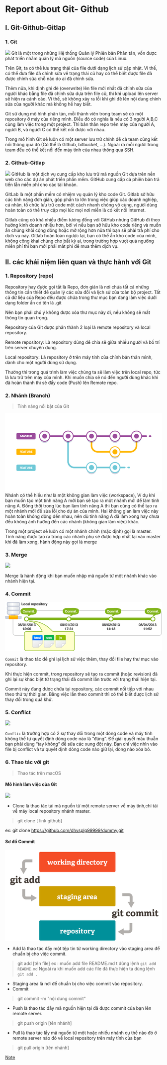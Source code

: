# Report about Git- Github

## I. Git-Github-Gitlap


### 1. Git
<img src="http://blog.davidecoppola.com/wp-content/uploads/2016/11/git_logo-header.png">
Git là một trong những Hệ thống Quản lý Phiên bản Phân tán, vốn được phát triển nhằm quản lý mã nguồn (source code) của Linux.

Trên Git, ta có thể lưu trạng thái của file dưới dạng lịch sử cập nhật. Vì thế, có thể đưa file đã chỉnh sửa về trạng thái cũ hay có thể biết được file đã được chỉnh sửa chỗ nào do ai đã chỉnh sửa.

Thêm nữa, khi định ghi đè (overwrite) lên file mới nhất đã chỉnh sửa của người khác bằng file đã chỉnh sửa dựa trên file cũ, thì khi upload lên server sẽ hiện ra cảnh cáo. Vì thế, sẽ không xảy ra lỗi khi ghi đè lên nội dung chỉnh sửa của người khác mà không hề hay biết.

Git sử dụng mô hình phân tán, mỗi thành viên trong team sẽ có một repository ở máy của riêng mình. Điều đó có nghĩa là nếu có 3 người A,B,C cùng làm việc trong một project. Thì bản thân repo trên máy của người A, người B, và người C có thể kết nối được với nhau.

Trong mô hình Git sẽ luôn có một server lưu trữ chính để cả team cùng kết nối thông qua đó (Có thể là Github, bitbucket, ...). Ngoài ra mỗi người trong team đều có thể kết nối đến máy tính của nhau thông qua SSH.
### 2. Github-Gitlap
<img src="https://cdn-images-1.medium.com/max/1600/1*OLsrVuctE2DO924KoSkNLA.png">
GitHub là một dịch vụ cung cấp kho lưu trữ mã nguồn Git dựa trên nền web cho các dự án phát triển phần mềm. GitHub cung cấp cả phiên bản trả tiền lẫn miễn phí cho các tài khoản. 

GitLab là một phần mềm có nhiệm vụ quản lý kho code Git. Gitlab sở hữu các tính năng đơn giản, góp phần to lớn trong việc giúp các doanh nghiệp, cá nhân, tổ chức lưu trữ code một cách nhanh chóng vô cùng, người dùng hoàn toàn có thể truy cập mọi lúc mọi nơi miễn là có kết nối Internet.

Gitlab cũng có khá nhiều điểm tương đồng với GitHub nhưng GitHub đi theo hướng kinh doanh nhiều hơn, bởi vì nếu bạn sở hữu kho code riêng và muốn ẩn chúng khỏi cộng đồng hoặc mở rộng hơn nữa thì bạn sẽ phải trả phí cho dịch vụ này. Gitlab hoàn toàn ngược lại, bạn có thể ẩn kho code của mình, không công khai chúng cho bất kỳ ai, trong trường hợp vượt quá ngưỡng miễn phí thì bạn mới phải mất phí để mua thêm dịch vụ.

## II. các khái niệm liên quan và thực hành với Git

### 1. Repository (repo)

Repository hay được gọi tắt là Repo, đơn giản là nơi chứa tất cả những thông tin cần thiết để quản lý các sửa đổi và lịch sử của toàn bộ project. Tất cả dữ liệu của Repo đều được chứa trong thư mục bạn đang làm việc dưới dạng folder ẩn có tên là .git

Nên bạn phải chú ý không được xóa thư mục này đi, nếu không sẽ mất thông tin quan trọng.

Repository của Git được phân thành 2 loại là remote repository và local repository.

Remote repository: Là repository dùng để chia sẽ giữa nhiều người và bố trí trên server chuyên dụng.

Local repository: Là repository ở trên máy tính của chính bản thân mình, dành cho một người dùng sử dụng.

Thường thì trong quá trình làm việc chúng ta sẽ làm việc trên local repo, tức là lưu trữ trên máy của mình. Khi muốn chia sẽ nó đến người dùng khác khi đã hoàn thành thì sẽ đẩy code (Push) lên Remote repo.

### 2. Nhánh (Branch)
> Tính năng nổi bật của Git 
<img src="https://github.com/nghuuquyen/sociss-class-nodejs/blob/master/src/git-tutorials/images/feature-branch.png">
Nhánh có thể hiểu như là một không gian làm việc (workspace), Ví dụ khi bạn muốn tạo một tính năng A mới bạn sẽ tạo ra một nhánh mới để làm tính năng A. Đồng thời trong lúc bạn làm tính năng A thì bạn cũng có thể tạo ra một nhánh mới để sửa lỗi cho dự án của mình. Hai không gian làm việc này hoàn toàn không động đến nhau, nên dù tính năng A đã làm xong hay chưa đều không ảnh hưởng đến các nhánh (không gian làm việc) khác.

Trong một project sẽ luôn có một nhánh chính (mặc định) gọi là master. Tính năng được tạo ra trong các nhánh phụ sẽ được hợp nhất lại vào master khi đã làm xong, hành động này gọi là merge

### 3. Merge
<img src="https://github.com/hocchudong/ghichep-Git/blob/master/images/git-term-5.png">

Merge là hành động khi bạn muốn nhập mã nguồn từ một nhánh khác vào nhánh hiện tại.
### 4. Commit
<img src="https://github.com/nghuuquyen/sociss-class-nodejs/blob/master/src/git-tutorials/images/git-commits.png">

` Commit ` là thao tác để ghi lại lịch sử việc thêm, thay đổi file hay thư mục vào repository.

Khi thực hiện commit, trong repository sẽ tạo ra commit (hoặc revision) đã ghi lại sự khác biệt từ trạng thái đã commit lần trước với trạng thái hiện tại.

Commit này đang được chứa tại repository, các commit nối tiếp với nhau theo thứ tự thời gian. Bằng việc lần theo commit thì có thể biết được lịch sử thay đổi trong quá khứ.
### 5. Conflict 
<img src="https://github.com/hocchudong/ghichep-Git/blob/master/images/git-term-4.png">

` Conflic ` là trường hợp có 2 sự thay đổi trong một dòng code và máy tính không thể tự quyết định dòng code nào là “đúng”.
Để giải quyết mâu thuẫn bạn phải dùng “tay không” để sữa các xung đột này. Bạn chỉ việc nhìn vào file bị conflict và tự quyết định dòng code nào giữ lại, dòng nào xóa bỏ.
### 6. Thao tác với git 
> Thao tác trên macOS
#### Mô hình làm việc của Git
<img src="https://trello-attachments.s3.amazonaws.com/5bfb91aab58a9002b322f5e7/5cde24cbd3bec82328d65b18/7ec5305a3695462484544ce3a1fae804/image.png">

- Clone
là thao tác tải mã nguồn từ một remote server về máy tính,chỉ tải về máy local repository nhánh master.

> git clone [ link github]

ex: git clone https://github.com/dhvsplg99999/dummy.git

#### Sơ đồ Commit
<img src="https://github.com/nghuuquyen/sociss-class-nodejs/blob/master/src/git-tutorials/images/git-staging-area.png">

- Add
là thao tác đẩy một tệp tin từ working directory vào staging area để chuẩn bị cho việc commit.
> git add [tên file]
ex : muốn add file README.md t dùng lệnh ` git add README.md `
Ngoài ra khi muốn add các file đã thực hiện ta dùng lệnh ` git add . `
- Staging area
là nơi để chuẩn bị cho việc commit vào repository.
- Commit
> git commit -m "nội dung commit"
- Push 
là thao tác đẩy mã nguồn hiện tại đã được commit của bạn lên remote server.
> git push origin [tên nhánh]
- Pull 
là thao tác lấy mã nguồn từ một hoặc nhiều nhánh cụ thể nào đó ở remote server nào đó về local repository trên máy tính của bạn
> git pull origin [tên nhánh]

[Note](https://github.com/dhvsplg99999/dummy/blob/master/note.md)

